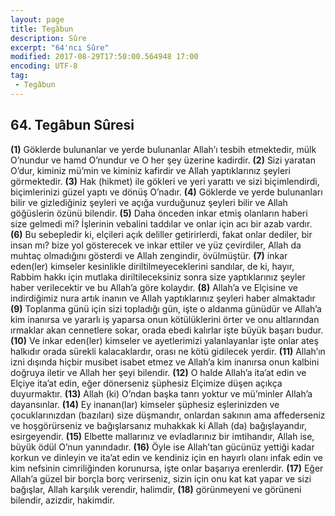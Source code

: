```yaml
---
layout: page
title: Tegâbun
description: Sûre
excerpt: "64'ncı Sûre"
modified: 2017-08-29T17:50:00.564948 17:00
encoding: UTF-8
tag: 
 - Tegâbun
---
```


## 64. Tegâbun Sûresi

**(1)** Göklerde bulunanlar ve yerde bulunanlar Allah’ı tesbih etmektedir, mülk O’nundur ve hamd O’nundur ve O her şey üzerine kadirdir.
**(2)** Sizi yaratan O’dur, kiminiz mü’min ve kiminiz kafirdir ve Allah yaptıklarınız şeyleri görmektedir.
**(3)** Hak (hikmet) ile gökleri ve yeri yarattı ve sizi biçimlendirdi, biçimlerinizi güzel yaptı ve dönüş O’nadır.
**(4)** Göklerde ve yerde bulunanları bilir ve gizlediğiniz şeyleri  ve açığa vurduğunuz şeyleri bilir ve Allah göğüslerin özünü bilendir.
**(5)** Daha önceden inkar etmiş olanların haberi size gelmedi mi? İşlerinin vebalini taddılar ve onlar için acı bir azab vardır.
**(6)** Bu sebepledir ki, elçileri açık deliller getirirlerdi, fakat onlar dediler, bir insan mı? bize yol gösterecek ve inkar ettiler ve yüz çevirdiler, Allah da muhtaç olmadığını gösterdi ve Allah zengindir, övülmüştür.
**(7)** inkar eden(ler) kimseler kesinlikle diriltilmeyeceklerini sandılar, de ki, hayır, Rabbim hakkı için mutlaka diriltileceksiniz sonra size yaptıklarınız şeyler haber verilecektir ve bu Allah’a göre kolaydır.
**(8)** Allah’a ve Elçisine ve indirdiğimiz nura artık inanın ve Allah yaptıklarınız şeyleri haber almaktadır
**(9)** Toplanma günü için sizi topladığı gün, işte o aldanma günüdür ve Allah’a kim inanırsa ve yararlı iş yaparsa onun kötülüklerini örter ve onu altlarından ırmaklar akan cennetlere sokar, orada ebedi kalırlar işte büyük başarı budur.
**(10)** Ve inkar eden(ler) kimseler ve ayetlerimizi yalanlayanlar işte onlar ateş halkıdır orada sürekli kalacaklardır, orası ne kötü gidilecek yerdir. 
**(11)** Allah’ın izni dışında hiçbir musibet isabet etmez ve Allah’a kim inanırsa onun kalbini doğruya iletir ve Allah her şeyi bilendir.
**(12)** O halde Allah’a ita’at edin ve Elçiye ita’at edin, eğer dönerseniz şüphesiz Elçimize düşen açıkça duyurmaktır.
**(13)** Allah (ki) O’ndan başka tanrı yoktur ve mü’minler Allah’a dayansınlar.
**(14)** Ey inanan(lar) kimseler şüphesiz eşlerinizden ve çocuklarınızdan (bazıları) size düşmandır, onlardan sakının ama affederseniz ve hoşgörürseniz ve bağışlarsanız muhakkak ki Allah (da) bağışlayandır, esirgeyendir.
**(15)** Elbette mallarınız ve evladlarınız bir imtihandır, Allah ise, büyük ödül O’nun yanındadır.
**(16)** Öyle ise Allah’tan gücünüz yettiği kadar korkun ve dinleyin ve ita’at edin ve kendiniz için en hayırlı olanı infak edin ve kim nefsinin cimriliğinden korunursa, işte onlar başarıya erenlerdir.
**(17)** Eğer Allah’a güzel bir borçla borç verirseniz, sizin için onu kat kat yapar ve sizi bağışlar, Allah karşılık verendir, halimdir,
**(18)** görünmeyeni ve görüneni bilendir, azizdir, hakimdir.
